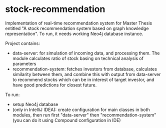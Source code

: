 # stock-recommendation
Implementation of real-time recommendation system for Master Thesis entitled "A stock recommendation system based on graph knowledge representation".
To run, it needs working Neo4j database instance.

Project contains:
- data-server: for simulation of incoming data, and processing them. The module calculates ratio of stock basing on technical analysis of parameters
- recommendation-system: fetches investors from database, calculates similarity between them, and combine this with output from data-server to recommend stocks
  which can be in interest of target investor, and have good predictions for closest future.

To run:
- setup Neo4j database
- (only in IntelliJ IDEA): create configuration for main classes in both modules, then run first "data-server" then "recommendation-system" (you can do it using Compound configuration in IDE)

